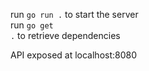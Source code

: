 run <code>go run .</code> to start the server <br>
run <code>go get .</code> to retrieve dependencies

API exposed at localhost:8080